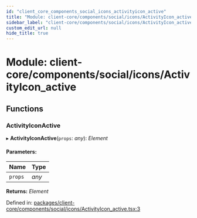 ```yaml
---
id: "client_core_components_social_icons_activityicon_active"
title: "Module: client-core/components/social/icons/ActivityIcon_active"
sidebar_label: "client-core/components/social/icons/ActivityIcon_active"
custom_edit_url: null
hide_title: true
---
```


# Module: client-core/components/social/icons/ActivityIcon\_active

## Functions

### ActivityIconActive

▸ **ActivityIconActive**(`props`: *any*): *Element*

#### Parameters:

Name | Type |
:------ | :------ |
`props` | *any* |

**Returns:** *Element*

Defined in: [packages/client-core/components/social/icons/ActivityIcon_active.tsx:3](https://github.com/xr3ngine/xr3ngine/blob/5a0f83ed8/packages/client-core/components/social/icons/ActivityIcon_active.tsx#L3)
